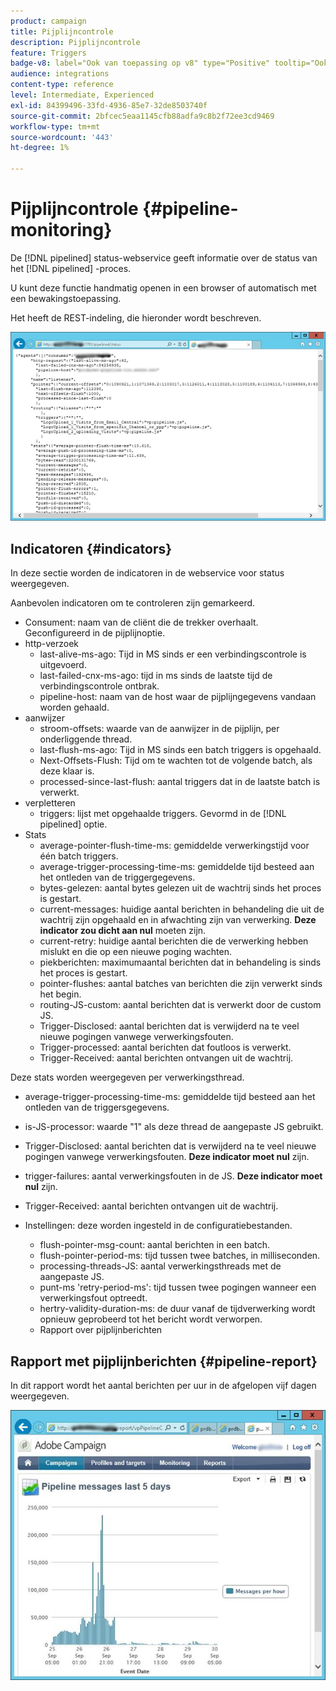 ```yaml
---
product: campaign
title: Pijplijncontrole
description: Pijplijncontrole
feature: Triggers
badge-v8: label="Ook van toepassing op v8" type="Positive" tooltip="Ook van toepassing op campagne v8"
audience: integrations
content-type: reference
level: Intermediate, Experienced
exl-id: 84399496-33fd-4936-85e7-32de8503740f
source-git-commit: 2bfcec5eaa1145cfb88adfa9c8b2f72ee3cd9469
workflow-type: tm+mt
source-wordcount: '443'
ht-degree: 1%

---
```


# Pijplijncontrole {#pipeline-monitoring}



De [!DNL pipelined] status-webservice geeft informatie over de status van het [!DNL pipelined] -proces.

U kunt deze functie handmatig openen in een browser of automatisch met een bewakingstoepassing.

Het heeft de REST-indeling, die hieronder wordt beschreven.

![](assets/triggers_8.png)

## Indicatoren {#indicators}

In deze sectie worden de indicatoren in de webservice voor status weergegeven.

Aanbevolen indicatoren om te controleren zijn gemarkeerd.

* Consument: naam van de cliënt die de trekker overhaalt. Geconfigureerd in de pijplijnoptie.
* http-verzoek
   * last-alive-ms-ago: Tijd in MS sinds er een verbindingscontrole is uitgevoerd.
   * last-failed-cnx-ms-ago: tijd in ms sinds de laatste tijd de verbindingscontrole ontbrak.
   * pipeline-host: naam van de host waar de pijplijngegevens vandaan worden gehaald.
* aanwijzer
   * stroom-offsets: waarde van de aanwijzer in de pijplijn, per onderliggende thread.
   * last-flush-ms-ago: Tijd in MS sinds een batch triggers is opgehaald.
   * Next-Offsets-Flush: Tijd om te wachten tot de volgende batch, als deze klaar is.
   * processed-since-last-flush: aantal triggers dat in de laatste batch is verwerkt.
* verpletteren
   * triggers: lijst met opgehaalde triggers. Gevormd in de [!DNL pipelined] optie.
* Stats
   * average-pointer-flush-time-ms: gemiddelde verwerkingstijd voor één batch triggers.
   * average-trigger-processing-time-ms: gemiddelde tijd besteed aan het ontleden van de triggergegevens.
   * bytes-gelezen: aantal bytes gelezen uit de wachtrij sinds het proces is gestart.
   * current-messages: huidige aantal berichten in behandeling die uit de wachtrij zijn opgehaald en in afwachting zijn van verwerking. **Deze indicator zou dicht aan nul** moeten zijn.
   * current-retry: huidige aantal berichten die de verwerking hebben mislukt en die op een nieuwe poging wachten.
   * piekberichten: maximumaantal berichten dat in behandeling is sinds het proces is gestart.
   * pointer-flushes: aantal batches van berichten die zijn verwerkt sinds het begin.
   * routing-JS-custom: aantal berichten dat is verwerkt door de custom JS.
   * Trigger-Disclosed: aantal berichten dat is verwijderd na te veel nieuwe pogingen vanwege verwerkingsfouten.
   * Trigger-processed: aantal berichten dat foutloos is verwerkt.
   * Trigger-Received: aantal berichten ontvangen uit de wachtrij.

Deze stats worden weergegeven per verwerkingsthread.

* average-trigger-processing-time-ms: gemiddelde tijd besteed aan het ontleden van de triggersgegevens.
* is-JS-processor: waarde &quot;1&quot; als deze thread de aangepaste JS gebruikt.
* Trigger-Disclosed: aantal berichten dat is verwijderd na te veel nieuwe pogingen vanwege verwerkingsfouten. **Deze indicator moet nul** zijn.
* trigger-failures: aantal verwerkingsfouten in de JS. **Deze indicator moet nul** zijn.
* Trigger-Received: aantal berichten ontvangen uit de wachtrij.

* Instellingen: deze worden ingesteld in de configuratiebestanden.
   * flush-pointer-msg-count: aantal berichten in een batch.
   * flush-pointer-period-ms: tijd tussen twee batches, in milliseconden.
   * processing-threads-JS: aantal verwerkingsthreads met de aangepaste JS.
   * punt-ms &#39;retry-period-ms&#39;: tijd tussen twee pogingen wanneer een verwerkingsfout optreedt.
   * hertry-validity-duration-ms: de duur vanaf de tijdverwerking wordt opnieuw geprobeerd tot het bericht wordt verworpen.
   * Rapport over pijplijnberichten

## Rapport met pijplijnberichten {#pipeline-report}

In dit rapport wordt het aantal berichten per uur in de afgelopen vijf dagen weergegeven.

![](assets/triggers_9.png)
